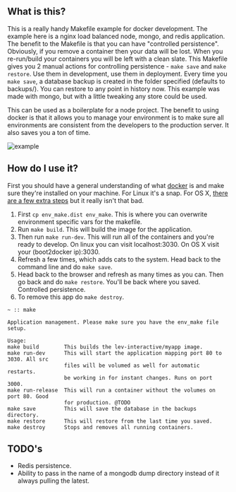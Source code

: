 ## What is this?

This is a really handy Makefile example for docker development. The example here is a nginx load balanced node, mongo, and redis 
application. The benefit to the Makefile is that you can have "controlled persistence". Obviously, if you remove a container 
then your data will be lost. When you re-run/build your containers you will be left with a clean slate. This Makefile gives you 
2 manual actions for controlling persistence - `make save` and `make restore`. Use them in development, use them in deployment. 
Every time you `make save`, a database backup is created in the folder specified (defaults to backups/). You can restore to any point 
in history now. This example was made with mongo, but with a little tweaking any store could be used.

This can be used as a boilerplate for a node project. The benefit to using docker is that it allows you to manage your environment
is to make sure all environments are consistent from the developers to the production server. It also saves you a ton of time.

![example](http://i.imgur.com/yhVTi0S.gif)

## How do I use it?

First you should have a general understanding of what [docker](https://www.docker.com/) is and make sure they're installed on your 
machine. For Linux it's a snap. For OS X, [there are a few extra steps](http://viget.com/extend/how-to-use-docker-on-os-x-the-missing-guide) but it really isn't that bad.

1. First `cp env_make.dist env_make`. This is where you can overwrite environment specific vars for the makefile.
2. Run `make build`. This will build the image for the application.
3. Then run `make run-dev`. This will run all of the containers and you're ready to develop. On linux you can visit localhost:3030. On OS X
visit your (boot2docker ip):3030.
4. Refresh a few times, which adds cats to the system. Head back to the command line and do `make save`.
5. Head back to the browser and refresh as many times as you can. Then go back and do `make restore`. You'll be back where you saved. Controlled 
persistence.
5. To remove this app do `make destroy`.

```text
~ :: make

Application management. Please make sure you have the env_make file setup.

Usage:
make build        This builds the lev-interactive/myapp image.
make run-dev      This will start the application mapping port 80 to 3030. All src
                  files will be volumed as well for automatic restarts.
                  be working in for instant changes. Runs on port 3000.
make run-release  This will run a container without the volumes on port 80. Good
                  for production. @TODO
make save         This will save the database in the backups directory.
make restore      This will restore from the last time you saved.
make destroy      Stops and removes all running containers.
```

## TODO's

* Redis persistence.
* Ability to pass in the name of a mongodb dump directory instead of it always pulling the latest.
